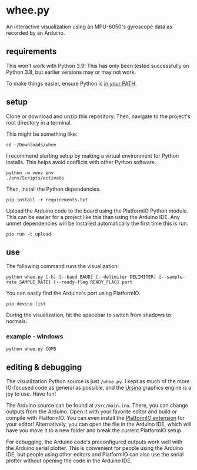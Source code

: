 # whee.py

An interactive visualization using an MPU-6050's gyroscope data as recorded by an Arduino.

## requirements

This won't work with Python 3.9! This has only been tested successfully on Python 3.8, but earlier versions may or may not work. 

To make things easier, ensure Python is [in your PATH](https://datatofish.com/add-python-to-windows-path/).

## setup

Clone or download and unzip this repository. Then, navigate to the project's root directory in a terminal.

This might be something like:

```shell
cd ~/Downloads/whee
```

I recommend starting setup by making a virtual environment for Python installs. This helps avoid conflicts with other Python software.

```shell
python -m venv env
./env/Scripts/activate
```

Then, install the Python dependencies.

```shell
pip install -r requirements.txt
```

Upload the Arduino code to the board using the PlatformIO Python module. This can be easier for a project like this than using the Arduino IDE. Any unmet dependencies will be installed automatically the first time this is run.

```shell
pio run -t upload
```

## use

The following command runs the visualization:

```shell
python whee.py [-h] [--baud BAUD] [--delimiter DELIMITER] [--sample-rate SAMPLE_RATE] [--ready-flag READY_FLAG] port
```

You can easily find the Arduino's port using PlatformIO.

```shell
pio device list
```

During the visualization, hit the spacebar to switch from shadows to normals.

### example - windows

```powershell
python whee.py COM5
```

## editing & debugging

The visualization Python source is just `/whee.py`. I kept as much of the more IO-focused code as general as possible, and the [Ursina](https://www.ursinaengine.org/) graphics engine is a joy to use. Have fun!

The Arduino source can be found at `/src/main.ino`. There, you can change outputs from the Arduino. Open it with your favorite editor and build or compile with PlatformIO. You can even install the [PlatformIO extension](https://platformio.org/install/integration) for your editor! Alternatively, you can open the file in the Arduino IDE, which will have you move it to a new folder and break the current PlatformIO setup.

For debugging, the Arduino code's preconfigured outputs work well with the Arduino serial plotter. This is convenient for people using the Arduino IDE, but people using other editors and PlatformIO can also use the serial plotter without opening the code in the Arduino IDE.
